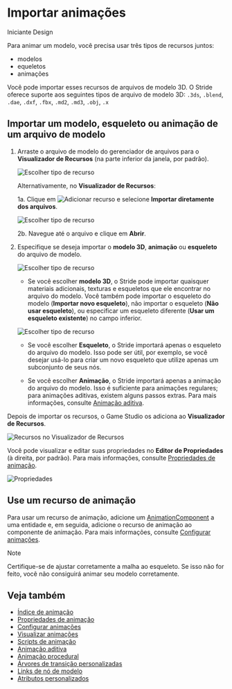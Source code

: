 # Importar animações

<span class="badge text-bg-primary">Iniciante</span>
<span class="badge text-bg-success">Design</span>

Para animar um modelo, você precisa usar três tipos de recursos juntos:

* modelos
* equeletos
* animações

Você pode importar esses recursos de arquivos de modelo 3D. O Stride oferece suporte aos seguintes tipos de arquivo de modelo 3D: ``.3ds``, ``.blend``, ``.dae``, ``.dxf``, ``.fbx``, ``.md2``, ``.md3``, ``.obj``, ``.x``

## Importar um modelo, esqueleto ou animação de um arquivo de modelo

1. Arraste o arquivo de modelo do gerenciador de arquivos para o **Visualizador de Recursos** (na parte inferior da janela, por padrão).

   ![Escolher tipo de recurso](media/create-and-add-assets-drag-and-drop-model.png)

   Alternativamente, no **Visualizador de Recursos**:

   1a. Clique em ![Adicionar recurso](media/create-and-add-assets-add-new-asset-button.png) e selecione **Importar diretamente dos arquivos**.

   ![Escolher tipo de recurso](media/create-and-add-assets-add-new1.png)

   2b. Navegue até o arquivo e clique em **Abrir**.

2. Especifique se deseja importar o **modelo 3D**, **animação** ou **esqueleto** do arquivo de modelo.

   ![Escolher tipo de recurso](media/create-and-add-assets-choose-asset-type.png)

   * Se você escolher **modelo 3D**, o Stride pode importar quaisquer materiais adicionais, texturas e esqueletos que ele encontrar no arquivo do modelo. Você também pode importar o esqueleto do modelo (**Importar novo esqueleto**), não importar o esqueleto (**Não usar esqueleto**), ou especificar um esqueleto diferente (**Usar um esqueleto existente**) no campo inferior.

   ![Escolher tipo de recurso](media/create-and-add-assets-model-import-parameters.png)

   * Se você escolher **Esqueleto**, o Stride importará apenas o esqueleto do arquivo do modelo. Isso pode ser útil, por exemplo, se você desejar usá-lo para criar um novo esqueleto que utilize apenas um subconjunto de seus nós.

   * Se você escolher **Animação**, o Stride importará apenas a animação do arquivo do modelo. Isso é suficiente para animações regulares; para animações aditivas, existem alguns passos extras. Para mais informações, consulte [Animação aditiva](additive-animation.md).

Depois de importar os recursos, o Game Studio os adiciona ao **Visualizador de Recursos**.

![Recursos no Visualizador de Recursos](media/assets-in-asset-view1.png)

Você pode visualizar e editar suas propriedades no **Editor de Propriedades** (à direita, por padrão). Para mais informações, consulte [Propriedades de animação](animation-properties.md).

![Propriedades](media/animations-properties.png)

## Use um recurso de animação

Para usar um recurso de animação, adicione um [AnimationComponent](xref:Stride.Engine.AnimationComponent) a uma entidade e, em seguida, adicione o recurso de animação ao componente de animação. Para mais informações, consulte [Configurar animações](set-up-animations.md).

> [!Note]
> Certifique-se de ajustar corretamente a malha ao esqueleto. Se isso não for feito, você não consiguirá animar seu modelo corretamente.

## Veja também

* [Índice de animação](index.md)
* [Propriedades de animação](animation-properties.md)
* [Configurar animações](set-up-animations.md)
* [Visualizar animações](preview-animations.md)
* [Scripts de animação](animation-scripts.md)
* [Animação aditiva](additive-animation.md)
* [Animação procedural](procedural-animation.md)
* [Árvores de transição personalizadas](custom-blend-trees.md)
* [Links de nó de modelo](model-node-links.md)
* [Atributos personalizados](custom-attributes.md)